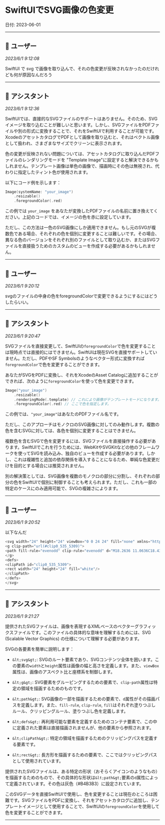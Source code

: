 # SwiftUIでSVG画像の色変更

日付: 2023-06-01

---

## 👤 ユーザー
*2023/6/1 9:12:08*

SwiftUI で svg で画像を取り込んで、それの色変更が反映されなかったのだけれども何が原因なんだろう

---

## 🤖 アシスタント
*2023/6/1 9:12:36*

SwiftUIでは、直接的なSVGファイルのサポートはありません。そのため、SVGイメージを取り込むことが難しいと思います。しかし、SVGファイルをPDFファイルや別の形式に変換することで、それをSwiftUIで利用することが可能です。XcodeのアセットカタログでPDFとして画像を取り込むと、それはベクトル画像として扱われ、さまざまなサイズでクリーンに表示されます。

色の変更が反映されない問題については、アセットカタログに取り込んだPDFファイルのレンダリングモードを "Template Image"に設定すると解決できるかもしれません。テンプレート画像は単色の画像で、描画時にその色は無視され、代わりに指定したティント色が使用されます。

以下にコード例を示します：

```swift
Image(systemName: "your_image")
    .resizable()
    .foregroundColor(.red)
```

この例では `your_image` をあなたが変換したPDFファイルの名前に置き換えてください。上記のコードでは、イメージの色を赤に設定しています。

ただし、この方法は一色のSVG画像にしか適用できません。もし元のSVGが複数色である場合、それぞれの色を個別に変更することは難しいです。その場合、異なる色のバージョンをそれぞれ別のファイルとして取り込むか、またはSVGファイルを直接扱うためのカスタムのビューを作成する必要があるかもしれません。

---

## 👤 ユーザー
*2023/6/1 9:20:12*

svgのファイルの中身の色をforegroundColorで変更できるようにするにはどうしたらいい。

---

## 🤖 アシスタント
*2023/6/1 9:20:47*

SVGファイルを直接変更して、SwiftUIの`foregroundColor`で色を変更することは現時点では直接的にはできません。SwiftUIは現在SVGを直接サポートしていません。ただし、PDFやSF Symbolsのようなベクター形式に変換すれば`foregroundColor`で色を変更することができます。

あなたがSVGをPDFに変換し、それをXcodeのAsset Catalogに追加することができれば、次のように`foregroundColor`を使って色を変更できます。

```swift
Image("your_image")
    .resizable()
    .renderingMode(.template) // これにより画像がテンプレートモードになります。
    .foregroundColor(.red) // ここで色を指定します。
```

この例では、`"your_image"`はあなたのPDFファイル名です。

ただし、このアプローチはモノクロのSVG画像に対してのみ動作します。複数の色を含むSVGに対しては、各色を個別に変更することはできません。

複数色を含むSVGで色を変更するには、SVGファイルを直接操作する必要があります。SwiftUIでこれを行うためには、WebKitやSVGKitなどの他のフレームワークを使ってSVGを読み込み、独自のビューを作成する必要があります。しかし、これは複雑性と追加の依存関係を導入することになるため、単純な色変更だけを目的とする場合には推奨されません。

別の解決策としては、SVG画像を複数のモノクロの部分に分割し、それぞれの部分の色をSwiftUIで個別に制御することも考えられます。ただし、これも一部の特定のケースにのみ適用可能で、SVGの複雑さによります。

---

## 👤 ユーザー
*2023/6/1 9:20:52*

以下なんだ

```swift
<svg width="24" height="24" viewBox="0 0 24 24" fill="none" xmlns="http://www.w3.org/2000/svg">
<g clip-path="url(#clip0_535_5309)">
<path fill-rule="evenodd" clip-rule="evenodd" d="M18.2636 11.0636C18.4324 10.8948 18.6613 10.8 18.9 10.8C19.1387 10.8 19.3676 10.8948 19.5364 11.0636C19.7052 11.2324 19.8 11.4613 19.8 11.7V17.1C19.8 17.8161 19.5155 18.5028 19.0092 19.0092C18.5028 19.5155 17.8161 19.8 17.1 19.8H6.30001C5.58392 19.8 4.89717 19.5155 4.39082 19.0092C3.88447 18.5028 3.60001 17.8161 3.60001 17.1V6.30001C3.60001 5.58392 3.88447 4.89717 4.39082 4.39082C4.89717 3.88447 5.58392 3.60001 6.30001 3.60001H11.7C11.9387 3.60001 12.1676 3.69483 12.3364 3.86361C12.5052 4.03239 12.6 4.26131 12.6 4.50001C12.6 4.7387 12.5052 4.96762 12.3364 5.1364C12.1676 5.30518 11.9387 5.40001 11.7 5.40001H6.30001C6.06131 5.40001 5.83239 5.49483 5.66361 5.66361C5.49483 5.83239 5.40001 6.06131 5.40001 6.30001V17.1C5.40001 17.3387 5.49483 17.5676 5.66361 17.7364C5.83239 17.9052 6.06131 18 6.30001 18H17.1C17.3387 18 17.5676 17.9052 17.7364 17.7364C17.9052 17.5676 18 17.3387 18 17.1V11.7C18 11.4613 18.0948 11.2324 18.2636 11.0636ZM16.722 5.40001H15.3C15.0613 5.40001 14.8323 5.30518 14.6636 5.1364C14.4948 4.96762 14.4 4.7387 14.4 4.50001C14.4 4.26131 14.4948 4.03239 14.6636 3.86361C14.8323 3.69483 15.0613 3.60001 15.3 3.60001H18.9C19.1387 3.60001 19.3676 3.69483 19.5364 3.86361C19.7051 4.03239 19.8 4.26131 19.8 4.50001V8.10001C19.8 8.3387 19.7051 8.56762 19.5364 8.7364C19.3676 8.90518 19.1387 9.00001 18.9 9.00001C18.6613 9.00001 18.4323 8.90518 18.2636 8.7364C18.0948 8.56762 18 8.3387 18 8.10001V6.67801L12.339 12.33C12.2553 12.4144 12.1558 12.4813 12.0461 12.527C11.9364 12.5727 11.8188 12.5962 11.7 12.5962C11.5811 12.5962 11.4635 12.5727 11.3538 12.527C11.2442 12.4813 11.1446 12.4144 11.061 12.33C10.9766 12.2463 10.9096 12.1468 10.864 12.0371C10.8183 11.9275 10.7947 11.8098 10.7947 11.691C10.7947 11.5722 10.8183 11.4546 10.864 11.3449C10.9096 11.2352 10.9766 11.1357 11.061 11.052L16.722 5.40001Z" fill="#B4B3B3"/>
</g>
<defs>
<clipPath id="clip0_535_5309">
<rect width="24" height="24" fill="white"/>
</clipPath>
</defs>
</svg>
```

---

## 🤖 アシスタント
*2023/6/1 9:21:27*

提供されたSVGファイルは、画像を表現するXMLベースのベクターグラフィックスファイルです。このファイルの具体的な意味を理解するためには、SVG (Scalable Vector Graphics) の仕様について理解する必要があります。

SVGの各要素を簡単に説明します：

- `&lt;svg&gt;`: SVGのルート要素であり、SVGコンテンツ全体を囲います。この要素の`width`と`height`属性は画像の幅と高さを定義します。また、`viewBox`属性は、画像のアスペクト比と座標系を制御します。

- `&lt;g&gt;`: SVG要素をグルーピングするための要素で、`clip-path`属性は特定の領域を描画するためのものです。

- `&lt;path&gt;`: SVG画像の一部を描画するための要素で、`d`属性がその描画パスを定義します。また、`fill-rule`, `clip-rule`, `fill`はそれぞれ塗りつぶしルール、クリッピングルール、塗りつぶし色を定義します。

- `&lt;defs&gt;`: 再利用可能な要素を定義するためのコンテナ要素で、この中に定義された要素は直接描画されませんが、他の要素から参照されます。

- `&lt;clipPath&gt;`: 特定の領域を描画するためのクリッピングパスを定義する要素です。

- `&lt;rect&gt;`: 長方形を描画するための要素で、ここではクリッピングパスとして使用されています。

提供されたSVGファイルは、ある特定の形状（おそらくアイコンのようなもの）を描画するためのもので、その具体的な形状は`&lt;path&gt;`要素の`d`属性によって定義されています。その色は灰色（#B4B3B3）に設定されています。

このSVGデータを直接SwiftUIで使用し、色を変更することは現在のところは困難です。SVGファイルをPDFに変換し、それをアセットカタログに追加し、テンプレートイメージとして使用することで、SwiftUIの`foregroundColor`を使用して色を変更することができます。

---
